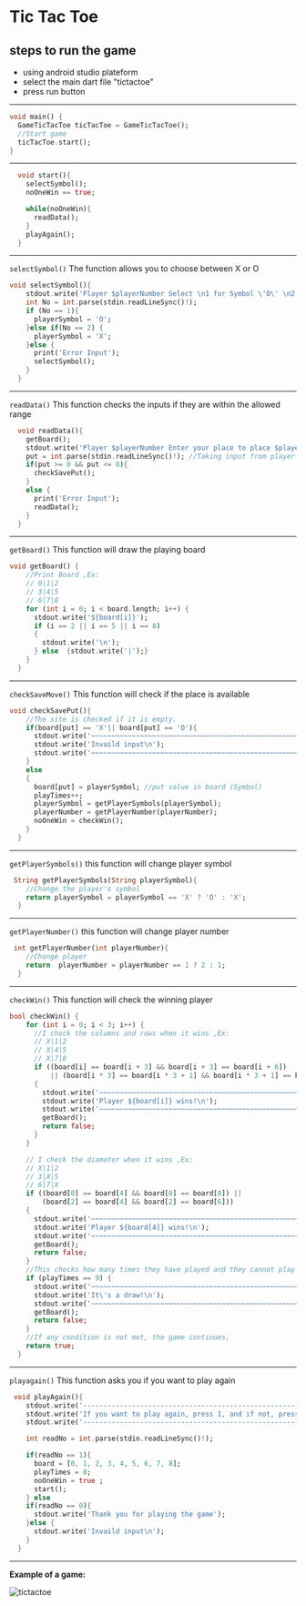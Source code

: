 # Tic Tac Toe

## steps to run the game
- using android studio plateform
- select the main dart file "tictactoe"
- press run button
---

```dart 
void main() {
  GameTicTacToe ticTacToe = GameTicTacToe();
  //Start game
  ticTacToe.start();
}
```
---
```dart 
  void start(){
    selectSymbol();
    noOneWin == true;

    while(noOneWin){
      readData();
    }
    playAgain();
  }
```
---
`selectSymbol()` The function allows you to choose between X or O
```dart
void selectSymbol(){
    stdout.write('Player $playerNumber Select \n1 for Symbol \'O\' \n2 for Symbol \'X\'\n');
    int No = int.parse(stdin.readLineSync()!);
    if (No == 1){
      playerSymbol = 'O';
    }else if(No == 2) {
      playerSymbol = 'X';
    }else {
      print('Error Input');
      selectSymbol();
    }
  }
```
---

`readData()` This function checks the inputs if they are within the allowed range
```dart
  void readData(){
    getBoard();
    stdout.write('Player $playerNumber Enter your place to place $playerSymbol\n');
    put = int.parse(stdin.readLineSync()!); //Taking input from player
    if(put >= 0 && put <= 8){
      checkSavePut();
    }
    else {
      print('Error Input');
      readData();
    }
  }
```
---
`getBoard()` This function will draw the playing board
```dart
void getBoard() {
    //Print Board ,Ex:
    // 0|1|2
    // 3|4|5
    // 6|7|8
    for (int i = 0; i < board.length; i++) {
      stdout.write('${board[i]}');
      if (i == 2 || i == 5 || i == 8)
      {
        stdout.write('\n');
      } else  {stdout.write('|');}
    }
  }
```
---
`checkSaveMove()` This function will check if the place is available
```dart 
void checkSavePut(){
    //The site is checked if it is empty.
    if(board[put] == 'X'|| board[put] == 'O'){
      stdout.write('~~~~~~~~~~~~~~~~~~~~~~~~~~~~~~~~~~~~~~~~~~~~~~~~~~~~~~~~~~~~~~~~~~~~~~~~~~\n');
      stdout.write('Invaild input\n');
      stdout.write('~~~~~~~~~~~~~~~~~~~~~~~~~~~~~~~~~~~~~~~~~~~~~~~~~~~~~~~~~~~~~~~~~~~~~~~~~~\n');
    }
    else
    {
      board[put] = playerSymbol; //put value in board (Symbol)
      playTimes++; 
      playerSymbol = getPlayerSymbols(playerSymbol);
      playerNumber = getPlayerNumber(playerNumber);
      noOneWin = checkWin();
    }
  }
```
---
`getPlayerSymbols()` this function will change player symbol 
```dart 
 String getPlayerSymbols(String playerSymbol){
    //Change the player's symbol
    return playerSymbol = playerSymbol == 'X' ? 'O' : 'X';
  }
```
---
`getPlayerNumber()` this function will change player number 
```dart 
 int getPlayerNumber(int playerNumber){
    //Change player
    return  playerNumber = playerNumber == 1 ? 2 : 1;
  }
```
---
`checkWin()` This function will check the winning player
```dart 
bool checkWin() {
    for (int i = 0; i < 3; i++) {
      //I check the columns and rows when it wins ,Ex:
      // X|1|2
      // X|4|5
      // X|7|8
      if ((board[i] == board[i + 3] && board[i + 3] == board[i + 6])
          || (board[i * 3] == board[i * 3 + 1] && board[i * 3 + 1] == board[i * 3 + 2]))
      {
        stdout.write('~~~~~~~~~~~~~~~~~~~~~~~~~~~~~~~~~~~~~~~~~~~~~~~~~~~~~~~~~~~~~~~~~~~~~~~~~~\n');
        stdout.write('Player ${board[i]} wins!\n');
        stdout.write('~~~~~~~~~~~~~~~~~~~~~~~~~~~~~~~~~~~~~~~~~~~~~~~~~~~~~~~~~~~~~~~~~~~~~~~~~~\n');
        getBoard();
        return false;
      }
    }

    // I check the diameter when it wins ,Ex:
    // X|1|2
    // 3|X|5
    // 6|7|X
    if ((board[0] == board[4] && board[0] == board[8]) ||
        (board[2] == board[4] && board[2] == board[6]))
    {
      stdout.write('~~~~~~~~~~~~~~~~~~~~~~~~~~~~~~~~~~~~~~~~~~~~~~~~~~~~~~~~~~~~~~~~~~~~~~~~~~\n');
      stdout.write('Player ${board[4]} wins!\n');
      stdout.write('~~~~~~~~~~~~~~~~~~~~~~~~~~~~~~~~~~~~~~~~~~~~~~~~~~~~~~~~~~~~~~~~~~~~~~~~~~\n');
      getBoard();
      return false;
    }
    //This checks how many times they have played and they cannot play more than 9 times,
    if (playTimes == 9) {
      stdout.write('~~~~~~~~~~~~~~~~~~~~~~~~~~~~~~~~~~~~~~~~~~~~~~~~~~~~~~~~~~~~~~~~~~~~~~~~~~\n');
      stdout.write('It\'s a draw!\n');
      stdout.write('~~~~~~~~~~~~~~~~~~~~~~~~~~~~~~~~~~~~~~~~~~~~~~~~~~~~~~~~~~~~~~~~~~~~~~~~~~\n');
      getBoard();
      return false;
    }
    //If any condition is not met, the game continues,
    return true;
  }
```
---
`playagain()` This function asks you if you want to play again 
```dart 
 void playAgain(){
    stdout.write('-------------------------------------------------------------------------\n');
    stdout.write('If you want to play again, press 1, and if not, press 0\n');
    stdout.write('-------------------------------------------------------------------------\n');

    int readNo = int.parse(stdin.readLineSync()!);

    if(readNo == 1){
      board = [0, 1, 2, 3, 4, 5, 6, 7, 8];
      playTimes = 0;
      noOneWin = true ;
      start();
    } else
    if(readNo == 0){
      stdout.write('Thank you for playing the game');
    }else {
      stdout.write('Invaild input\n');
    }
  }
```
---
**Example of a game:**

![tictactoe](https://github.com/hussamburqan/Tic_Tac_Toe_Dart/assets/116378522/f1933858-a4ec-4446-836b-2ef4b8188cfb)
